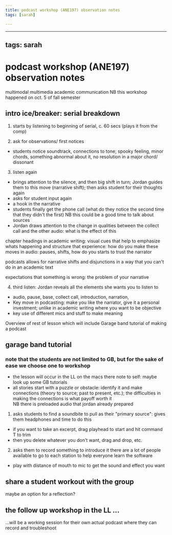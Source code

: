 ```yaml
---
title: podcast workshop (ANE197) observation notes
tags: [sarah]

---
```


---
tags: sarah
---
# podcast workshop (ANE197) observation notes 
multimodal multimedia academic communication
NB this workshop happened on oct. 5 of fall semester 

## intro ice/breaker: serial breakdown 
1. starts by listening to beginning of serial, c. 60 secs (plays it from the comp)

2. ask for observations/ first notices
* students notice soundtrack, connections to tone; spooky feeling, minor chords, something abnormal about it, no resolution in a major chord/ dissonant 

3. listen again 
* brings attention to the silence, and then big shift in turn; Jordan guides them to this move (narrative shift); then asks student for their thoughts again 
* asks for student input again 
* a hook in the narrative
* students finally get the phone call (what do they notice the second time that they didn't the first) NB this could be a good time to talk about sources 
* Jordan draws attention to the change in qualities between the collect call and the other audio: what is the effect of this 

chapter headings in academic writing: visual cues that help to emphasize whats happening and structure that experience: how do you make these moves in audio: pauses, shifts, how do you starts to trust the narrator  

podcasts allows for narrative shifts and disjunctions in a way that you can't do in an academic text 

expectations that something is wrong: the problem of your narrative

4. third listen: Jordan reveals all the elements she wants you to listen to
* audio, pause, base, collect call, introduction, narration,  
* Key move in podcasting: make you like the narrator, give it a personal investment; unlike in academic writing where you want to be objective
* key use of different mics and stuff to make meaning

Overview of rest of lesson which will include Garage band tutorial of making a podcast  
## garage band tutorial 
### note that the students are not limited to GB, but for the sake of ease we choose one to workshop
* the lesson will occur in the LL on the macs there 
note to self: maybe look up some GB tutorials 
* all stories start with a puzzle or obstacle: identify it and make connections (theory to source; past to present, etc.); the difficulties in making the connections is what payoff worth it  
NB there is preloaded audio that jordan already prepared 
1. asks students to find a soundbite to pull as their "primary source": gives them headphones and time to do this
* if you want to take an excerpt, drag playhead to start and hit command T to trim 
* then you delete whatever you don't want, drag and drop, etc. 
2. asks them to record something to introduce it 
there are a lot of people available to go to each station to help everyone learn the software 
* play with distance of mouth to mic to get the sound and effect you want

## share a student workout with the group
maybe an option for a reflection? 


## the follow up workshop in the LL ...
...will be a working session for their own actual podcast where they can record and troubleshoot 